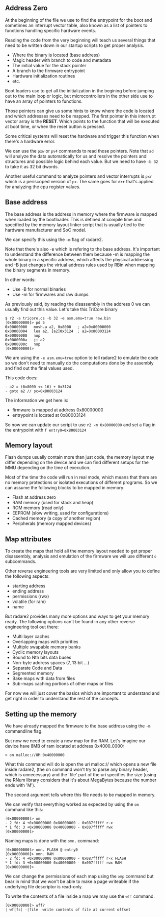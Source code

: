 ## Address Zero

At the beginning of the file we use to find the entrypoint for the boot and sometimes an interrupt vector table, also known as a list of pointers to functions handling specific hardware events.

Reading the code from the very beginning will teach us several things that need to be written down in our startup scripts to get proper analysis.

* Where the binary is located (base address)
* Magic header with branch to code and metadata
* The initial value for the stack pointer
* A branch to the firmware entrypoint
* Hardware initialization routines
* etc.

Boot loaders use to get all the initialization in the begining before jumping out to the main loop or logic, but microcontrollers in the other side use to have an array of pointers to functions.

Those pointers can give us some hints to know where the code is located and which addresses need to be mapped. The first pointer in this interrupt vector array is the **RESET**. Which points to the function that will be executed at boot time, or when the reset button is pressed.

Some critical systems will reset the hardware and trigger this function when there's a hardware error.

We can use the `pxw` or `pv4` commands to read those pointers. Note that `ad` will analyze the data automatically for us and resolve the pointers and structures and possible logic behind each value. But we need to have `-b 32` to take it as 32 bit dwords.

Another useful command to analyze pointers and vector interrupts is `pxr` which is a periscoped version of `px`. The same goes for `drr` that's applied for analyzing the cpu register values.

## Base address

The base address is the address in memory where the firmware is mapped when loaded by the bootloader. This is defined at compile time and specified by the memory layout linker script that is usually tied to the hardware manufacturer and SoC model.

We can specify this using the `-m` flag of radare2.

Note that there's also `-B` which is refering to the base address. It's important to understand the difference between them because -m is mapping the whole binary in a specific address, which affects the physical addressing and -B just changes the virtual address rules used by RBin when mapping the binary segments in memory.

In other words:

* Use -B for normal binaries
* Use -m for firmwares and raw dumps

As previously said, by reading the disassembly in the address 0 we can usually find out this value. Let's take this TriCore binary

```console
$ r2 -a tricore.cs -b 32 -e asm.emu=true raw.bin
[0x00000000]> pd 5
0x00000000   movh.a a2, 0x8000   ; a2=0x80000000
0x00000004   lea a2, [a2]0x3124  ; a2=0x80003124
0x00000008   nop
0x0000000a   ji a2
0x0000000c   nop
[0x00000000]> 
```

We are using the `-e asm.emu=true` option to tell radare2 to emulate the code so we don't need to manually do the computations done by the assembly and find out the final values used.

This code does:

```
- a2 = (0x8000 << 16) + 0x3124
- goto a2 // pc=0x80003124
```

The information we get here is:

* firmware is mapped at address 0x80000000
* entrypoint is located at 0x80003124

So now we can update our script to use `r2 -m 0x80000000` and set a flag in the entrypoint with `f entry0=0x80003124`

## Memory layout

Flash dumps usually contain more than just code, the memory layout may differ depending on the device and we can find different setups for the MMU depending on the time of execution.

Most of the time the code will run in real mode, which means that there are no memory protections or isolated executions of different programs. So we can assume the following blocks to be mapped in memory:

* Flash at address zero
* RAM memory (used for stack and heap)
* ROM memory (read only)
* EEPROM (slow writing, used for configurations)
* Cached memory (a copy of another region)
* Peripherals (memory mapped devices)

## Map attributes

To create the maps that hold all the memory layout needed to get proper disassembly, analysis and emulation of the firmware we will use different `o` subcommands.

Other reverse engineering tools are very limited and only allow you to define the following aspects:

* starting address
* ending address
* permissions (rwx)
* volatile (for ram)
* name

But radare2 provides many more options and ways to get your memory ready. The following options can't be found in any other reverse engineering tool out there:

* Multi layer caches
* Overlapping maps with priorities
* Multiple swapable memory banks
* Cyclic memory layouts
* Bound to Nth bits data buses
* Non-byte address spaces (7, 13 bit ...)
* Separate Code and Data
* Segmented memory
* Bake maps with data from files
* Sub-maps caching portions of other maps or files

For now we will just cover the basics which are important to understand and get right in order to understand the rest of the concepts.

## Setting up the memory

We have already mapped the firmware to the base address using the `-m` commandline flag.

But now we need to create a new map for the RAM. Let's imagine our device have 8MB of ram located at address 0x4000_0000:

```console
> on malloc://8M 0x40000000
```

What this command will do is open the uri malloc:// which opens a new file inside radare2, (the on command won't try to parse any binary header, which is unnecessary) and the 'file' part of the uri specifies the size (using the RNum library considers that it's about MegaBytes because the number ends with 'M').

The second argument tells where this file needs to be mapped in memory.

We can verify that everything worked as expected by using the `om` command like this:

```console
[0x00000000]> om
- 2 fd: 4 +0x00000000 0x80000000 - 0x087fffff r-x
* 1 fd: 3 +0x00000000 0x40000000 - 0x007fffff rwx
[0x00000000]> 
```

Naming maps is done with the `omn.` command:

```console
[0x00000000]> omn. FLASH @ entry0
[0x00000000]> omn. RAM
- 2 fd: 4 +0x00000000 0x80000000 - 0x087fffff r-x FLASH
* 1 fd: 3 +0x00000000 0x40000000 - 0x007fffff rwx RAM
[0x00000000]> 
```

We can change the permissions of each map using the `omp` command but bear in mind that we won't be able to make a page writeable if the underlying file descriptor is read-only.

To write the contents of a file inside a map we may use the `wff` command.

```console
[0x00000000]> wff?
| wf[fs] -|file  write contents of file at current offset
```

